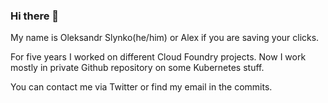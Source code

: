### Hi there 👋

My name is Oleksandr Slynko(he/him) or Alex if you are saving your clicks. 

For five years I worked on different Cloud Foundry projects. Now I work mostly in private Github repository on some Kubernetes stuff.

You can contact me via Twitter or find my email in the commits.
